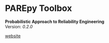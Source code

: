 # PAREpy Toolbox

**Probabilistic Approach to Reliability Engineering**  
Version: _0.2.0_

[website](https://wmpjrufg.github.io/PAREPY/)